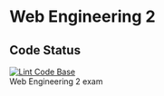 # Web Engineering 2
## Code Status
[![Lint Code Base](https://github.com/DHBW-FN/web-eng-2/actions/workflows/linter.yml/badge.svg?branch=main)](https://github.com/DHBW-FN/web-eng-2/actions/workflows/linter.yml)  
Web Engineering 2 exam
